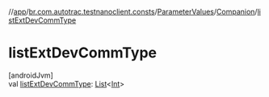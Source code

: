 //[app](../../../../index.md)/[br.com.autotrac.testnanoclient.consts](../../index.md)/[ParameterValues](../index.md)/[Companion](index.md)/[listExtDevCommType](list-ext-dev-comm-type.md)

# listExtDevCommType

[androidJvm]\
val [listExtDevCommType](list-ext-dev-comm-type.md): [List](https://kotlinlang.org/api/latest/jvm/stdlib/kotlin.collections/-list/index.html)&lt;[Int](https://kotlinlang.org/api/latest/jvm/stdlib/kotlin/-int/index.html)&gt;
